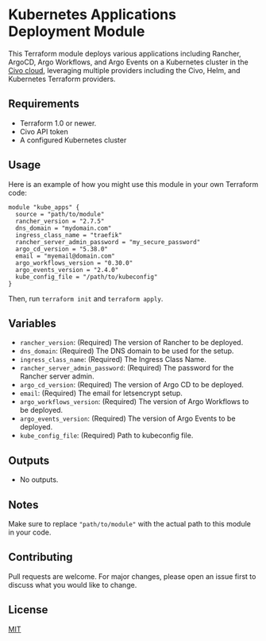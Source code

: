 # Kubernetes Applications Deployment Module

This Terraform module deploys various applications including Rancher, ArgoCD, Argo Workflows, and Argo Events on a Kubernetes cluster in the [Civo cloud](https://www.civo.com/), leveraging multiple providers including the Civo, Helm, and Kubernetes Terraform providers.

## Requirements

- Terraform 1.0 or newer.
- Civo API token
- A configured Kubernetes cluster

## Usage

Here is an example of how you might use this module in your own Terraform code:

```hcl
module "kube_apps" {
  source = "path/to/module"
  rancher_version = "2.7.5"
  dns_domain = "mydomain.com"
  ingress_class_name = "traefik"
  rancher_server_admin_password = "my_secure_password"
  argo_cd_version = "5.38.0"
  email = "myemail@domain.com"
  argo_workflows_version = "0.30.0"
  argo_events_version = "2.4.0"
  kube_config_file = "/path/to/kubeconfig"
}
```

Then, run `terraform init` and `terraform apply`.

## Variables

- `rancher_version`: (Required) The version of Rancher to be deployed.
- `dns_domain`: (Required) The DNS domain to be used for the setup.
- `ingress_class_name`: (Required) The Ingress Class Name.
- `rancher_server_admin_password`: (Required) The password for the Rancher server admin.
- `argo_cd_version`: (Required) The version of Argo CD to be deployed.
- `email`: (Required) The email for letsencrypt setup.
- `argo_workflows_version`: (Required) The version of Argo Workflows to be deployed.
- `argo_events_version`: (Required) The version of Argo Events to be deployed.
- `kube_config_file`: (Required) Path to kubeconfig file.

## Outputs

- No outputs.

## Notes

Make sure to replace `"path/to/module"` with the actual path to this module in your code.

## Contributing

Pull requests are welcome. For major changes, please open an issue first to discuss what you would like to change.

## License

[MIT](https://choosealicense.com/licenses/mit/)
